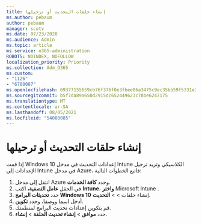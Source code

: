```yaml
---
title: إنشاء حلقات التحديث أو ترحيلها
ms.author: pebaum
author: pebaum
manager: scotv
ms.date: 07/23/2020
ms.audience: Admin
ms.topic: article
ms.service: o365-administration
ROBOTS: NOINDEX, NOFOLLOW
localization_priority: Priority
ms.collection: Adm_O365
ms.custom:
- "1126"
- "6700007"
ms.openlocfilehash: 69377155659cb76f376f0e3fbee86a3475c9ec35bb59f5331e26ca15b12e548a
ms.sourcegitcommit: b5f7da89a650d2915dc652449623c78be6247175
ms.translationtype: MT
ms.contentlocale: ar-SA
ms.lasthandoff: 08/05/2021
ms.locfileid: "54080085"
---
```

# <a name="create-or-migrate-update-rings"></a>إنشاء حلقات التحديث أو ترحيلها

إذا قمت Windows 10 إعدادات التحديث في مدخل Intune الكلاسيكي وتريد ترحيل الإعدادات إلى Intune في مدخل Azure، فاتبع الخطوات التالية:

1.  انتقل إلى مدخل Azure وحدد  **كافة الخدمات**.
2.  في الحقل **عامل التصفية،** اكتب **Intune**، **واختر** Microsoft Intune .
3.  حدد **تحديثات البرامج Windows 10** إنشاء حلقات   >      >   **التحديث**.
4.  أدخل اسما ووصفا، وحدد  **تكوين**.
5.  قم بتكوين إعدادات تحديث البرامج لمنظمتك.
6.  حدد **موافق**  >  **إنشاء تحديث الحلقة**  >  **إنشاء**.